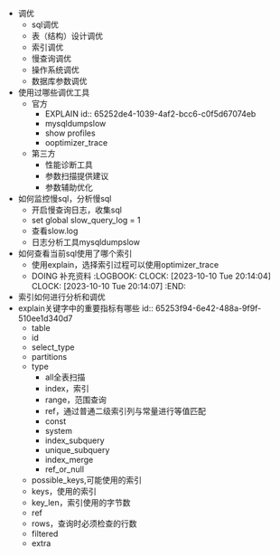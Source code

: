 - 调优
	- sql调优
	- 表（结构）设计调优
	- 索引调优
	- 慢查询调优
	- 操作系统调优
	- 数据库参数调优
- 使用过哪些调优工具
	- 官方
		- EXPLAIN
		  id:: 65252de4-1039-4af2-bcc6-c0f5d67074eb
		- mysqldumpslow
		- show profiles
		- ooptimizer_trace
	- 第三方
		- 性能诊断工具
		- 参数扫描提供建议
		- 参数辅助优化
- 如何监控慢sql，分析慢sql
	- 开启慢查询日志，收集sql
	- set global slow_query_log = 1
	- 查看slow.log
	- 日志分析工具mysqldumpslow
- 如何查看当前sql使用了哪个索引
	- 使用explain，选择索引过程可以使用optimizer_trace
	- DOING 补充资料
	  :LOGBOOK:
	  CLOCK: [2023-10-10 Tue 20:14:04]
	  CLOCK: [2023-10-10 Tue 20:14:07]
	  :END:
- 索引如何进行分析和调优
- explain关键字中的重要指标有哪些
  id:: 65253f94-6e42-488a-9f9f-510ee1d340d7
	- table
	- id
	- select_type
	- partitions
	- type
		- all全表扫描
		- index，索引
		- range，范围查询
		- ref，通过普通二级索引列与常量进行等值匹配
		- const
		- system
		- index_subquery
		- unique_subquery
		- index_merge
		- ref_or_null
	- possible_keys,可能使用的索引
	- keys，使用的索引
	- key_len，索引使用的字节数
	- ref
	- rows，查询时必须检查的行数
	- filtered
	- extra